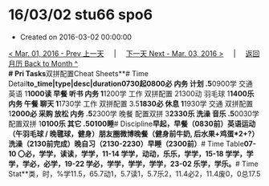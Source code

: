 # 16/03/02 stu66 spo6

* Created on 2016-03-02 00:00:00

[&lt; Mar. 01, 2016 - Prev 上一天](d01.md)     \|     [下一天 Next - Mar. 03, 2016 &gt;](d03.md)     \|     [返回月历 Back to Month ^](index.md)   
**\# Pri Tasks**双拼配置Cheat Sheets**\# Time Detail**to\_time\|type\|desc\|duration0730起0800必 内务 计划 .5**0900学 交通 英语 1**1000读 早餐 听书 内务 1**1200学 工作 双拼配置 21300动 羽毛球 1**1400乐 内务 午餐 聊天 1**1730学 工作 双拼配置 3.5**1830必 休息 1**1930学 交通 双拼配置 1**2000必 采购 放松 内务 .5**2300学 晚餐 配置双拼 3**2330乐 洗澡 音乐 .5**0030学 配置双拼 1**0100乐 其它 .50100睡**\# Discipline**早起，早餐（0830前）英语运动（午羽毛球 / 晚毽球，健身）朋友圈微博晚餐（健身前牛奶, 后水果+鸡蛋\*2+?）洗澡（2130前完成）晚自习（2130-2230）早睡（2300前）**\# Time Table**07-10 〇必，学学，读读，学学，11-14 学学，动动，乐乐，学学，15-18 学学，学学，学必，必学，19-22 学必，学学，学学，学学，23-02 乐学，学乐。**\# Time Stat**类，时，%学11.5，65.7动1，5.7读1，5.7乐2，11.4必2，11.4废0，0总17.5

